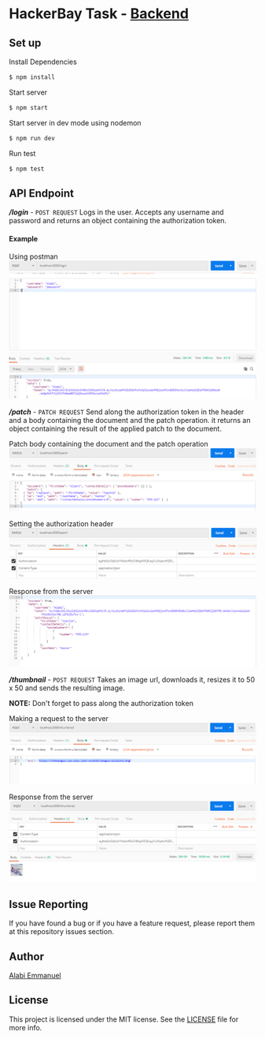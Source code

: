 # HackerBay Task - [Backend](https://github.com/hackerbay/interview-backend-task)

## Set up
Install Dependencies
```sh
$ npm install
```
Start server
```sh
$ npm start
```
Start server in dev mode using nodemon
```sh
$ npm run dev
```
Run test
```sh
$ npm test
```

## API Endpoint
_**/login**_ - `POST REQUEST` Logs in the user. Accepts any username and password and returns an object containing the authorization token.
#### Example
Using postman
![/login](./img/hackerbay_login.png)

_**/patch**_ - `PATCH REQUEST` Send along the authorization token in the header and a body containing the document and the patch operation. it returns an object containing the result of the applied patch to the document.

Patch body containing the document and the patch operation
![/patch](/img/patch_body.png)

Setting the authorization header
![/patch_header](/img/patch_header.png)

Response from the server
![patch_result](/img/patch_result.png)

_**/thumbnail**_ - `POST REQUEST` Takes an image url, downloads it, resizes it to 50 x 50 and sends the resulting image.

**NOTE:** Don't forget to pass along the authorization token

Making a request to the server
![thumbnail_body](/img/thumbnail_body.png)

Response from the server
![thumbnail_result](/img/thmbnail_result.png)

## Issue Reporting

If you have found a bug or if you have a feature request, please report them at this repository issues section. 

## Author

[Alabi Emmanuel](https://github.com/Bobslegend61)

## License

This project is licensed under the MIT license. See the [LICENSE](LICENSE) file for more info.
